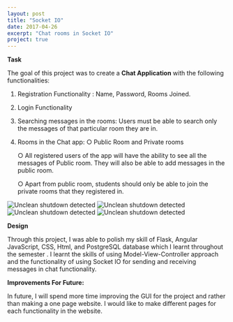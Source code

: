 ```yaml
---
layout: post
title: "Socket IO"
date: 2017-04-26
excerpt: "Chat rooms in Socket IO"
project: true
---
```

**Task**


The goal of this project was to create a **Chat Application** with the following functionalities: 
	

1. Registration Functionality : Name, Password, Rooms Joined. 
2. Login Functionality
3. Searching messages in the rooms: Users must be able to search only the messages of that particular room they are in. 
4. Rooms in the Chat app:
	○ Public Room and Private rooms
	
	○ All registered users of the app will have the ability to see all the messages of Public room. They will also be able to add messages in the public room. 
	
	○ Apart from public room, students should only be able to join the private rooms that they registered in. 


![Unclean shutdown detected](//lailashaikh.github.io/assets/img/RegisterNew.png)
![Unclean shutdown detected](//lailashaikh.github.io/assets/img/LoginNew.png)
![Unclean shutdown detected](//lailashaikh.github.io/assets/img/RoomVerificationNew.png)
![Unclean shutdown detected](//lailashaikh.github.io/assets/img/SearchMessagesNew.png)


**Design**


Through this project, I was able to polish my skill of Flask, Angular JavaScript, CSS, Html, and PostgreSQL database which I learnt throughout the semester . I learnt the skills of using Model-View-Controller approach and the  functionality of using Socket IO for sending and receiving messages in chat functionality.


**Improvements For Future:**


 In future, I will spend more time improving the GUI for the project and rather than making a one page website.  I would like to make different pages for each functionality in the website.  

